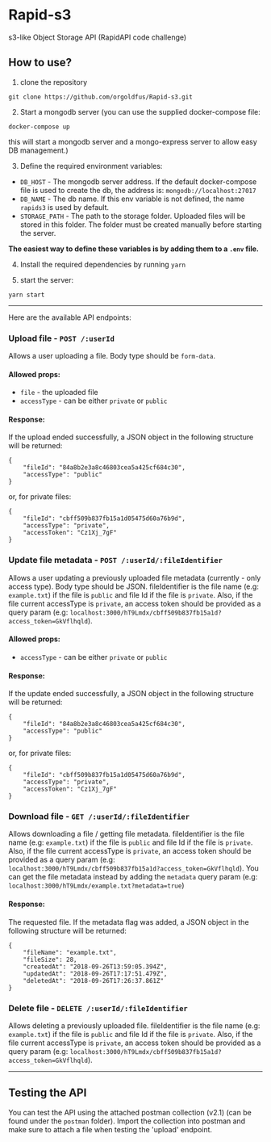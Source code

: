 # Rapid-s3
s3-like Object Storage API (RapidAPI code challenge)
 
 ## How to use?
 1. clone the repository
 ```
 git clone https://github.com/orgoldfus/Rapid-s3.git
 ```

 2. Start a mongodb server (you can use the supplied docker-compose file:
 ```
 docker-compose up
 ```
 this will start a mongodb server and a mongo-express server to allow easy DB management.)

3. Define the required environment variables:
* `DB_HOST` - The mongodb server address. If the default docker-compose file is used to create the db, the address is: `mongodb://localhost:27017`
* `DB_NAME` - The db name. If this env variable is not defined, the name `rapids3` is used by default.
* `STORAGE_PATH` - The path to the storage folder. Uploaded files will be stored in this folder. The folder must be created manually before starting the server.

**The easiest way to define these variables is by adding them to a `.env` file.**

4. Install the required dependencies by running `yarn`

5. start the server:
```
yarn start
```

***

Here are the available API endpoints:

### Upload file - `POST /:userId`
Allows a user uploading a file. Body type should be `form-data`.

#### Allowed props:
* `file` - the uploaded file 
* `accessType` - can be either `private` or `public`

#### Response:
If the upload ended successfully, a JSON object in the following structure will be returned:
```
{
    "fileId": "84a8b2e3a8c46803cea5a425cf684c30",
    "accessType": "public"
}
```

or, for private files:
```
{
    "fileId": "cbff509b837fb15a1d05475d60a76b9d",
    "accessType": "private",
    "accessToken": "Cz1Xj_7gF"
}
```

### Update file metadata - `POST /:userId/:fileIdentifier`
Allows a user updating a previously uploaded file metadata (currently - only access type). Body type should be JSON.
fileIdentifier is the file name (e.g: `example.txt`) if the file is `public` and file Id if the file is `private`.
Also, if the file current accessType is `private`, an access token should be provided as a query param (e.g: `localhost:3000/hT9Lmdx/cbff509b837fb15a1d?access_token=GkVflhqld`).

#### Allowed props:
* `accessType` - can be either `private` or `public`

#### Response:
If the update ended successfully, a JSON object in the following structure will be returned:
```
{
    "fileId": "84a8b2e3a8c46803cea5a425cf684c30",
    "accessType": "public"
}
```

or, for private files:
```
{
    "fileId": "cbff509b837fb15a1d05475d60a76b9d",
    "accessType": "private",
    "accessToken": "Cz1Xj_7gF"
}
```

### Download file - `GET /:userId/:fileIdentifier`
Allows downloading a file / getting file metadata.
fileIdentifier is the file name (e.g: `example.txt`) if the file is `public` and file Id if the file is `private`.
Also, if the file current accessType is `private`, an access token should be provided as a query param (e.g: `localhost:3000/hT9Lmdx/cbff509b837fb15a1d?access_token=GkVflhqld`).
You can get the file metadata instead by adding the `metadata` query param (e.g: `localhost:3000/hT9Lmdx/example.txt?metadata=true`)

#### Response:
The requested file.
If the metadata flag was added, a JSON object in the following structure will be returned:
```
{
    "fileName": "example.txt",
    "fileSize": 28,
    "createdAt": "2018-09-26T13:59:05.394Z",
    "updatedAt": "2018-09-26T17:17:51.479Z",
    "deletedAt": "2018-09-26T17:26:37.861Z"
}
```

### Delete file - `DELETE /:userId/:fileIdentifier`
Allows deleting a previously uploaded file.
fileIdentifier is the file name (e.g: `example.txt`) if the file is `public` and file Id if the file is `private`.
Also, if the file current accessType is `private`, an access token should be provided as a query param (e.g: `localhost:3000/hT9Lmdx/cbff509b837fb15a1d?access_token=GkVflhqld`).

***

## Testing the API
You can test the API using the attached postman collection (v2.1) (can be found under the `postman` folder).
Import the collection into postman and make sure to attach a file when testing the 'upload' endpoint.